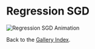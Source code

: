 # Regression SGD

<!-- This page is automatically generated. Do not edit manually. -->

![Regression SGD Animation](../../plots/gallery/sklearn_regression_sgd.gif)

Back to the [Gallery Index](../gallery.md).
